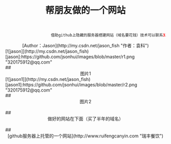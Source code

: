 # <div class="text" align=center background="#005430">帮朋友做的一个网站</div><br>
```java
                    借助github上隐藏的服务器搭建网站（域名要花钱）技术可以联系320175912@qq.com
```
<div align=center>[Author：Jason](http://my.csdn.net/jason_fish "作者：袁科")</div>
[![jason]](http://my.csdn.net/jason_fish)[jason]:https://github.com/jsonhui/images/blob/master/r1.png "320175912@qq.com"
</br>
## <div class="text" align=center>图片1</div>
[![jason1]](http://my.csdn.net/jason_fish)[jason1]:https://github.com/jsonhui/images/blob/master/r2.png "320175912@qq.com"
</br>
## <div class="text" align=center>图片2</div><br>
## <div class="text" align=center>做好的网站在下面（买了半年的域名）</div><br>
## <div align=center>[github服务器上托管的一个网站](http://www.ruifengcanyin.com "瑞丰餐饮")</div><br>
